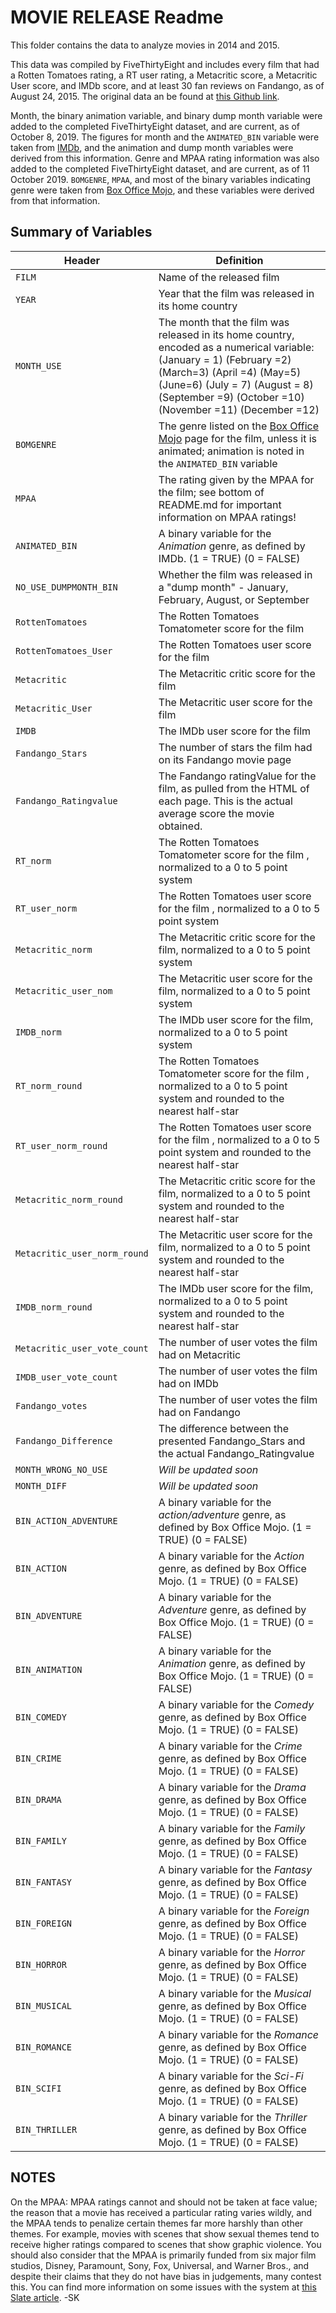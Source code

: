 # MOVIE RELEASE Readme

This folder contains the data to analyze movies in 2014 and 2015.

This data was compiled by FiveThirtyEight and includes every film that had a Rotten Tomatoes rating, a RT user rating, a Metacritic score, a Metacritic User score, and IMDb score, and at least 30 fan reviews on Fandango, as of August 24, 2015.
The original data an be found at [this Github link](https://github.com/fivethirtyeight/data/tree/master/fandango).

Month, the binary animation variable, and binary dump month variable were added to the completed FiveThirtyEight dataset, and are current, as of October 8, 2019. The figures for month and the `ANIMATED_BIN` variable were taken from [IMDb](https://www.imdb.com/?ref_=nv_home), and the animation and dump month variables were derived from this information. Genre and MPAA rating information was also added to the completed FiveThirtyEight dataset, and are current, as of 11 October 2019. `BOMGENRE`, `MPAA`, and most of the binary variables indicating genre were taken from [Box Office Mojo](https://www.boxofficemojo.com/), and these variables were derived from that information.

## Summary of Variables

Header | Definition
---|--------
`FILM` | Name of the released film
`YEAR` | Year that the film was released in its home country
`MONTH_USE` | The month that the film was released in its home country, encoded as a numerical variable: (January = 1) (February =2) (March=3) (April =4) (May=5) (June=6) (July = 7) (August = 8) (September =9) (October =10) (November =11) (December =12)
`BOMGENRE` | The genre listed on the [Box Office Mojo](https://www.boxofficemojo.com/) page for the film, unless it is animated; animation is noted in the `ANIMATED_BIN` variable
`MPAA` | The rating given by the MPAA for the film; see bottom of README.md for important information on MPAA ratings!
`ANIMATED_BIN` | A binary variable for the *Animation* genre, as defined by IMDb. (1 = TRUE) (0 = FALSE)
`NO_USE_DUMPMONTH_BIN` | Whether the film was released in a "dump month" - January, February, August, or September
`RottenTomatoes` | The Rotten Tomatoes Tomatometer score  for the film
`RottenTomatoes_User` | The Rotten Tomatoes user score for the film
`Metacritic` | The Metacritic critic score for the film
`Metacritic_User` | The Metacritic user score for the film
`IMDB` | The IMDb user score for the film
`Fandango_Stars` | The number of stars the film had on its Fandango movie page
`Fandango_Ratingvalue` | The Fandango ratingValue for the film, as pulled from the HTML of each page. This is the actual average score the movie obtained.
`RT_norm` | The Rotten Tomatoes Tomatometer score  for the film , normalized to a 0 to 5 point system
`RT_user_norm` | The Rotten Tomatoes user score for the film , normalized to a 0 to 5 point system
`Metacritic_norm` | The Metacritic critic score for the film, normalized to a 0 to 5 point system
`Metacritic_user_nom` | The Metacritic user score for the film, normalized to a 0 to 5 point system
`IMDB_norm` | The IMDb user score for the film, normalized to a 0 to 5 point system
`RT_norm_round` | The Rotten Tomatoes Tomatometer score  for the film , normalized to a 0 to 5 point system and rounded to the nearest half-star
`RT_user_norm_round` | The Rotten Tomatoes user score for the film , normalized to a 0 to 5 point system and rounded to the nearest half-star
`Metacritic_norm_round` | The Metacritic critic score for the film, normalized to a 0 to 5 point system and rounded to the nearest half-star
`Metacritic_user_norm_round` | The Metacritic user score for the film, normalized to a 0 to 5 point system and rounded to the nearest half-star
`IMDB_norm_round` | The IMDb user score for the film, normalized to a 0 to 5 point system and rounded to the nearest half-star
`Metacritic_user_vote_count` | The number of user votes the film had on Metacritic
`IMDB_user_vote_count` | The number of user votes the film had on IMDb
`Fandango_votes` | The number of user votes the film had on Fandango
`Fandango_Difference` | The difference between the presented Fandango_Stars and the actual Fandango_Ratingvalue
`MONTH_WRONG_NO_USE` | *Will be updated soon*
`MONTH_DIFF` | *Will be updated soon*
`BIN_ACTION_ADVENTURE` | A binary variable for the *action/adventure* genre, as defined by Box Office Mojo. (1 = TRUE) (0 = FALSE)
`BIN_ACTION` | A binary variable for the *Action* genre, as defined by Box Office Mojo. (1 = TRUE) (0 = FALSE)
`BIN_ADVENTURE` | A binary variable for the *Adventure* genre, as defined by Box Office Mojo. (1 = TRUE) (0 = FALSE)
`BIN_ANIMATION` | A binary variable for the *Animation* genre, as defined by Box Office Mojo. (1 = TRUE) (0 = FALSE)
`BIN_COMEDY` | A binary variable for the *Comedy* genre, as defined by Box Office Mojo. (1 = TRUE) (0 = FALSE)
`BIN_CRIME` | A binary variable for the *Crime* genre, as defined by Box Office Mojo. (1 = TRUE) (0 = FALSE)
`BIN_DRAMA` | A binary variable for the *Drama* genre, as defined by Box Office Mojo. (1 = TRUE) (0 = FALSE)
`BIN_FAMILY` | A binary variable for the *Family* genre, as defined by Box Office Mojo. (1 = TRUE) (0 = FALSE)
`BIN_FANTASY` | A binary variable for the *Fantasy* genre, as defined by Box Office Mojo. (1 = TRUE) (0 = FALSE)
`BIN_FOREIGN` | A binary variable for the *Foreign* genre, as defined by Box Office Mojo. (1 = TRUE) (0 = FALSE)
`BIN_HORROR` | A binary variable for the *Horror* genre, as defined by Box Office Mojo. (1 = TRUE) (0 = FALSE)
`BIN_MUSICAL` | A binary variable for the *Musical* genre, as defined by Box Office Mojo. (1 = TRUE) (0 = FALSE)
`BIN_ROMANCE` | A binary variable for the *Romance* genre, as defined by Box Office Mojo. (1 = TRUE) (0 = FALSE)
`BIN_SCIFI` | A binary variable for the *Sci-Fi* genre, as defined by Box Office Mojo. (1 = TRUE) (0 = FALSE)
`BIN_THRILLER` | A binary variable for the *Thriller* genre, as defined by Box Office Mojo. (1 = TRUE) (0 = FALSE)

## NOTES

On the MPAA:
MPAA ratings cannot and should not be taken at face value; the reason that a movie has received a particular rating varies wildly, and the MPAA tends to penalize certain themes far more harshly than other themes. For example, movies with scenes that show sexual themes tend to receive higher ratings compared to scenes that show graphic violence. You should also consider that the MPAA is primarily funded from six major film studios, Disney, Paramount, Sony, Fox, Universal, and Warner Bros., and despite their claims that they do not have bias in judgements, many contest this. You can find more information on some issues with the system at [this Slate article](https://slate.com/business/2011/02/mpaa-ratings-and-independents-bias-proved.html). -SK
